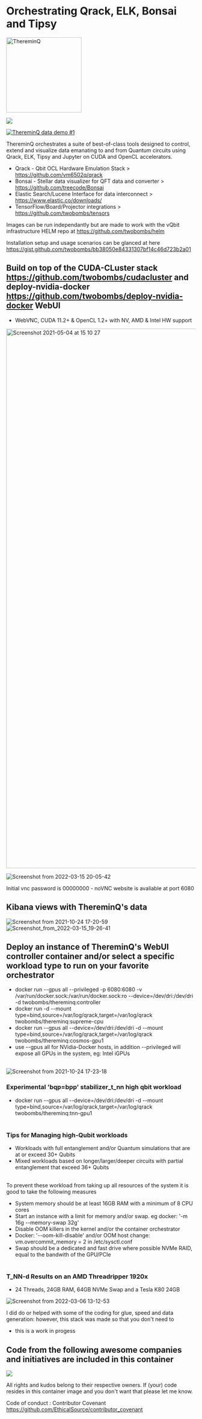 # Orchestrating Qrack, ELK, Bonsai and Tipsy
<img width="200" alt="ThereminQ" src="https://user-images.githubusercontent.com/12692227/147117984-86c4b4b6-d55d-41ba-aab8-f056a6403902.gif">

![](https://img.shields.io/docker/automated/jrottenberg/ffmpeg.svg)

[![ThereminQ data demo #1](http://img.youtube.com/vi/CgvKkK4-OlE/0.jpg)](https://youtu.be/CgvKkK4-OlE "ThereminQ data demo #1")

ThereminQ orchestrates a suite of best-of-class tools designed to control, extend and visualize data emanating to and from Quantum circuits using Qrack, ELK, Tipsy and Jupyter on CUDA and OpenCL accelerators.

- Qrack - Qbit OCL Hardware Emulation Stack > https://github.com/vm6502q/qrack
- Bonsai - Stellar data visualizer for QFT data and converter > https://github.com/treecode/Bonsai
- Elastic Search/Lucene Interface for data interconnect > https://www.elastic.co/downloads/
- TensorFlow/Board/Projector integrations > https://github.com/twobombs/tensors

Images can be run independantly but are made to work with the vQbit infrastructure HELM repo at https://github.com/twobombs/helm

Installation setup and usage scenarios can be glanced at here https://gist.github.com/twobombs/bb38050e84331307bf14c46d723b2a01

## Build on top of the CUDA-CLuster stack https://github.com/twobombs/cudacluster and deploy-nvidia-docker https://github.com/twobombs/deploy-nvidia-docker WebUI
- WebVNC, CUDA 11.2+ & OpenCL 1.2+ with NV, AMD & Intel HW support

<img width="1435" alt="Screenshot 2021-05-04 at 15 10 27" src="https://user-images.githubusercontent.com/12692227/117008533-21d79280-aceb-11eb-993a-efa7d1123a1f.png">

![Screenshot from 2022-03-15 20-05-42](https://user-images.githubusercontent.com/12692227/158857290-fa4947e1-5792-4444-974e-7deb7c7b24f9.png)

Initial vnc password is 00000000 - noVNC website is avaliable at port 6080

## Kibana views with ThereminQ's data 

![Screenshot from 2021-10-24 17-20-59](https://user-images.githubusercontent.com/12692227/138600676-e49722a2-3508-4fc2-a81e-4d5a7a312c2c.png)
![Screenshot_from_2022-03-15_19-26-41](https://user-images.githubusercontent.com/12692227/158855774-b6294720-3769-409a-bf96-0945e2af842a.png)


## Deploy an instance of ThereminQ's WebUI controller container and/or select a specific workload type to run on your favorite orchestrator
- docker run --gpus all --privileged -p 6080:6080 -v /var/run/docker.sock:/var/run/docker.sock:ro --device=/dev/dri:/dev/dri -d twobombs/thereminq:controller
- docker run -d --mount type=bind,source=/var/log/qrack,target=/var/log/qrack twobombs/thereminq:supreme-cpu
- docker run --gpus all --device=/dev/dri:/dev/dri -d --mount type=bind,source=/var/log/qrack,target=/var/log/qrack twobombs/thereminq:cosmos-gpu1
- use --gpus all for NVidia-Docker hosts, in addition --privileged will expose all GPUs in the system, eg: Intel iGPUs<br> <br>

![Screenshot from 2021-10-24 17-23-18](https://user-images.githubusercontent.com/12692227/138600777-607fda67-52d5-4e24-9f19-8e30f36ffa29.png)


### Experimental  'bqp=bpp' stabilizer_t_nn high qbit workload
- docker run --gpus all --device=/dev/dri:/dev/dri -d --mount type=bind,source=/var/log/qrack,target=/var/log/qrack twobombs/thereminq:tnn-gpu1<br> <br>

### Tips for Managing high-Qubit workloads
- Workloads with full entanglement and/or Quantum simulations that are at or exceed 30+ Qubits
- Mixed workloads based on longer/larger/deeper circuits with partial entanglement that exceed 36+ Qubits<br> <br>

To prevent these workload from taking up all resources of the system it is good to take the following measures

- System memory should be at least 16GB RAM with a minimum of 8 CPU cores
- Start an instance with a limit for memory and/or swap. eg docker: '-m 16g --memory-swap 32g'
- Disable OOM killers in the kernel and/or the container orchestrator
- Docker: '--oom-kill-disable' and/or OOM host change: vm.overcommit_memory = 2 in /etc/sysctl.conf
- Swap should be a dedicated and fast drive where possible NVMe RAID, equal to the bandwith of the GPU/PCIe<br> <br>

### T_NN-d Results on an AMD Threadripper 1920x 
- 24 Threads, 24GB RAM, 64GB NVMe Swap and a Tesla K80 24GB

![Screenshot from 2022-03-06 13-12-53](https://user-images.githubusercontent.com/12692227/156922673-f563cdfc-1a66-4e67-a5e9-ea557ab7bc5d.png)

I did do or helped with some of the coding for glue, speed and data generation: however, this stack was made so that you don't need to <br>
- this is a work in progess

## Code from the following awesome companies and initiatives are included in this container

![](https://user-images.githubusercontent.com/12692227/57654809-61c07f00-75d5-11e9-9005-38d60d8d4db4.png)

All rights and kudos belong to their respective owners. If (your) code resides in this container image and you don't want that please let me know.

Code of conduct : Contributor Covenant 
https://github.com/EthicalSource/contributor_covenant
